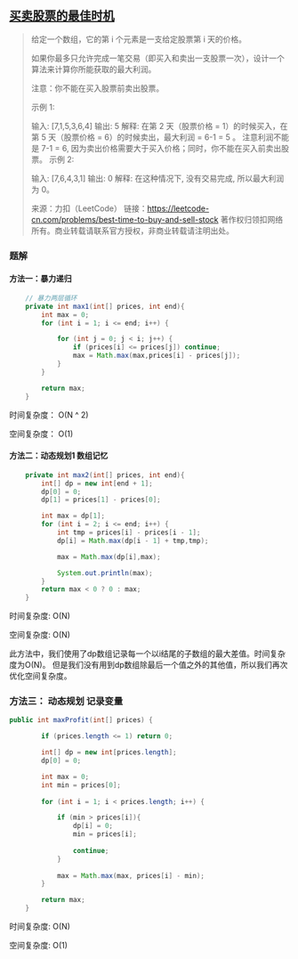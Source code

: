 ## [买卖股票的最佳时机](https://leetcode-cn.com/problems/best-time-to-buy-and-sell-stock/)

> 给定一个数组，它的第 i 个元素是一支给定股票第 i 天的价格。
>
> 如果你最多只允许完成一笔交易（即买入和卖出一支股票一次），设计一个算法来计算你所能获取的最大利润。
>
> 注意：你不能在买入股票前卖出股票。
>
>  
>
> 示例 1:
>
> 输入: [7,1,5,3,6,4]
> 输出: 5
> 解释: 在第 2 天（股票价格 = 1）的时候买入，在第 5 天（股票价格 = 6）的时候卖出，最大利润 = 6-1 = 5 。
>      注意利润不能是 7-1 = 6, 因为卖出价格需要大于买入价格；同时，你不能在买入前卖出股票。
> 示例 2:
>
> 输入: [7,6,4,3,1]
> 输出: 0
> 解释: 在这种情况下, 没有交易完成, 所以最大利润为 0。
>
> 来源：力扣（LeetCode）
> 链接：https://leetcode-cn.com/problems/best-time-to-buy-and-sell-stock
> 著作权归领扣网络所有。商业转载请联系官方授权，非商业转载请注明出处。



### 题解

#### 方法一：暴力递归

```java
    // 暴力两层循环
    private int max1(int[] prices, int end){
        int max = 0;
        for (int i = 1; i <= end; i++) {

            for (int j = 0; j < i; j++) {
                if (prices[i] <= prices[j]) continue;
                max = Math.max(max,prices[i] - prices[j]);
            }
        }

        return max;
    }
```

时间复杂度： O(N ^ 2)

空间复杂度： O(1)



#### 方法二：动态规划1 数组记忆

```java
    private int max2(int[] prices, int end){
        int[] dp = new int[end + 1];
        dp[0] = 0;
        dp[1] = prices[1] - prices[0];

        int max = dp[1];
        for (int i = 2; i <= end; i++) {
            int tmp = prices[i] - prices[i - 1];
            dp[i] = Math.max(dp[i - 1] + tmp,tmp);

            max = Math.max(dp[i],max);

            System.out.println(max);
        }
        return max < 0 ? 0 : max;
    }
```

时间复杂度: O(N)

空间复杂度: O(N)

此方法中，我们使用了dp数组记录每一个以i结尾的子数组的最大差值。时间复杂度为O(N)。 但是我们没有用到dp数组除最后一个值之外的其他值，所以我们再次优化空间复杂度。



### 方法三： 动态规划  记录变量

```java
public int maxProfit(int[] prices) {

        if (prices.length <= 1) return 0;

        int[] dp = new int[prices.length];
        dp[0] = 0;

        int max = 0;
        int min = prices[0];
        
        for (int i = 1; i < prices.length; i++) {

            if (min > prices[i]){
                dp[i] = 0;
                min = prices[i];
                
                continue;
            }
            
            max = Math.max(max, prices[i] - min);
        }

        return max;
    }
```

时间复杂度: O(N)

空间复杂度: O(1)

